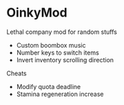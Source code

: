 # OinkyMod
Lethal company mod for random stuffs

- Custom boombox music
- Number keys to switch items
- Invert inventory scrolling direction

Cheats
- Modify quota deadline
- Stamina regeneration increase